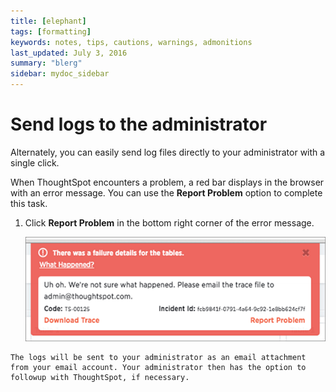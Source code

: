 ```yaml
---
title: [elephant]
tags: [formatting]
keywords: notes, tips, cautions, warnings, admonitions
last_updated: July 3, 2016
summary: "blerg"
sidebar: mydoc_sidebar
---
```

# Send logs to the administrator

Alternately, you can easily send log files directly to your administrator with a single click.

When ThoughtSpot encounters a problem, a red bar displays in the browser with an error message. You can use the **Report Problem** option to complete this task.

1.   Click **Report Problem** in the bottom right corner of the error message. 

     ![](../../images/trace_log.png "Report problem") 

    The logs will be sent to your administrator as an email attachment from your email account. Your administrator then has the option to followup with ThoughtSpot, if necessary.


